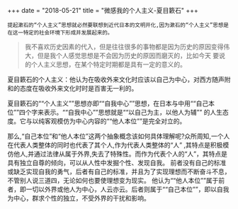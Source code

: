 +++
date = "2018-05-21"
title = "微感我的个人主义-夏目簌石"
+++

    提起漱石的“个人主义”思想就必然要联想到近代日本的文明开化,因为漱石的“个人主义”思想是在这一特定的社会环境下形成并发展起来的。

>我不喜欢历史因素的代入，但是往往很多的事物都是因为历史的原因变得伟大，但是我个人感觉思想是不会因为历史的原因而磨灭的，比如今天
    要说的个人主义思想，在某个特定时期都是具有一定的意义的。

夏目簌石的个人主义：他认为在吸收外来文化时应该以自己为中心，对西方随声附和的态度在吸收外来文化时时是百害无一利的。

夏目簌石的““个人主义””思想亦即““自我中心””思想，在日本与中用““自己本位””四个字来表示。““自我中心””思想就是““以自己为主，以他人为辅””
的人生态度。它与以纯客观模仿为中心内容的““他人本位””是完全对立的。

那么,“自己本位”和“他人本位”这两个抽象概念该如何具体理解呢?众所周知,一个人在代表人类整体的同时也代表了其个人,作为代表人类整体的“人”
,其特点是积极模仿他人,并通过法律从属于外界,失去了特殊性。而作为代表个人的“人”，其特点是具有独立自尊的倾向，可以从人性中发掘个性、发现自我。
前者没有自己的标准或缺乏实现自我的勇气，后者有自己的标准，并且为了实现理想而不断奋斗不息，不管别人说三道四，无论如何也要使理想变为现实。
他认为““他人本位””属于前者，即一切以外界或他人为中心，人云亦云。后者则属于““自己本位””，即以自我为中心，群求个性的独立，不受外界的干扰和影响。
